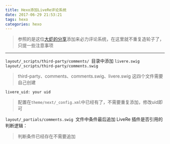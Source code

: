 ```yaml
---
title: Hexo添加LiveRe评论系统
date: 2017-06-29 21:53:21
tags: hexo
categories: hexo
---
```

> 参照的是这位[大虾的分享](https://blog.smoker.cc/web/add-comments-livere-for-hexo-theme-next.html)添加来必力评论系统，在这里就不重复造轮子了，只提一些注意事项

<!--more -->
----------

`layout/_scripts/third-party/comments/ `目录中添加 `livere.swig`
`layout/_scripts/third-party/comments.swig` 

> third-party、comments、comments.swig、livere.swig 这四个文件需要自己创建

`livere_uid: your uid`
> 配置在`theme/next/_config.xml`中已经有了，不需要重复添加，修改uid即可

`layout/_partials/comments.swig `文件中条件最后追加 LiveRe 插件是否引用的判断逻辑：
> 判断条件已经存在不需要追加

